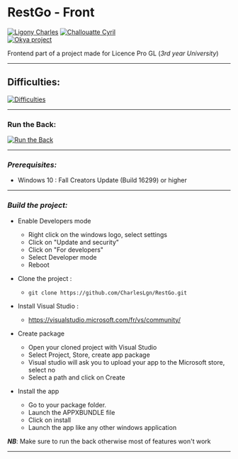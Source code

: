 # RestGo - Front  
[![Ligony Charles](https://img.shields.io/badge/Charles-LinkedIn-1E90E7.svg)](https://www.linkedin.com/in/charles-ligony-893177134/)
[![Challouatte Cyril](https://img.shields.io/badge/Cyril-LinkedIn-1E90E7.svg)](https://www.linkedin.com/in/cyril-challouatte-824021160/)  
[![Okya project](https://img.shields.io/badge/%C3%98kya-Official-0c2461.svg)]()

Frontend part of a project made for Licence Pro GL (_3rd year University_)  

***
## Difficulties: 
[![Difficulties](https://img.shields.io/badge/ReadMe-Difficulties-important.svg)](https://github.com/CharlesLgn/RestGo/blob/master/dificulties/README.md#dificulties-in-the-front-)

***
### Run the Back:  
[![Run the Back](https://img.shields.io/badge/ReadMe-Back-5BC7F8.svg)](https://github.com/CharlesLgn/RestGo/blob/master/RestManFront/README.md)  

***

### _Prerequisites:_
 - Windows 10 : Fall Creators Update (Build 16299) or higher
 
***


### _Build the project:_
 
 - Enable Developers mode
    * Right click on the windows logo, select settings
    * Click on "Update and security"
    * Click on "For developers"
    * Select Developer mode
    * Reboot
    
  - Clone the project :
      * `git clone https://github.com/CharlesLgn/RestGo.git`
      
  - Install Visual Studio :
    * https://visualstudio.microsoft.com/fr/vs/community/
  - Create package
    * Open your cloned project with Visual Studio
    * Select Project, Store, create app package
    * Visual studio will ask you to upload your app to the Microsoft store, select no
    * Select a path and click on Create
  - Install the app
    * Go to your package folder.
    * Launch the APPXBUNDLE file
    * Click on install
    * Launch the app like any other windows application
    
___NB___: Make sure to run the back otherwise most of features won't work
    
 
***
